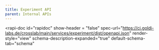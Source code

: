 ```yaml
---
title: Experiment API
parent: Internal APIs
---
```

<script type="module" src="https://unpkg.com/rapidoc/dist/rapidoc-min.js"></script>
<rapi-doc id="rapidoc"
  show-header	= "false"
  spec-url="https://ci.goldi-labs.de/crosslab/main/services/experiment/dist/openapi.json"
  render-style="view"
  schema-description-expanded="true"
  default-schema-tab="schema"
>
</rapi-doc>
<script>
  document.getElementById("rapidoc").addEventListener("spec-loaded", ()=>{
    document.getElementById("rapidoc").scrollTo(window.location.hash.substr(1))
  });
</script>
